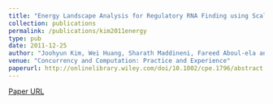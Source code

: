 ```yaml
---
title: "Energy Landscape Analysis for Regulatory RNA Finding using Scalable Distributed Cyberinfrastructure"
collection: publications
permalink: /publications/kim2011energy
type: pub
date: 2011-12-25
author: "Joohyun Kim, Wei Huang, Sharath Maddineni, Fareed Aboul-ela and Shantenu Jha"
venue: "Concurrency and Computation: Practice and Experience"
paperurl: http://onlinelibrary.wiley.com/doi/10.1002/cpe.1796/abstract
---
```

[Paper URL](http://onlinelibrary.wiley.com/doi/10.1002/cpe.1796/abstract)
